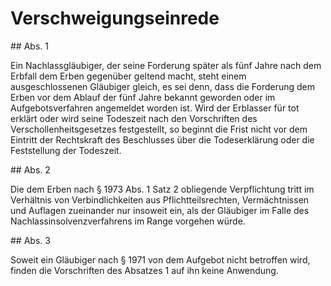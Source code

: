 # Verschweigungseinrede



\#\# Abs. 1

 Ein Nachlassgläubiger, der seine Forderung später als fünf Jahre nach dem Erbfall dem Erben gegenüber geltend macht, steht einem ausgeschlossenen Gläubiger gleich, es sei denn, dass die Forderung dem Erben vor dem Ablauf der fünf Jahre bekannt geworden oder im Aufgebotsverfahren angemeldet worden ist. Wird der Erblasser für tot erklärt oder wird seine Todeszeit nach den Vorschriften des Verschollenheitsgesetzes festgestellt, so beginnt die Frist nicht vor dem Eintritt der Rechtskraft des Beschlusses über die Todeserklärung oder die Feststellung der Todeszeit.

\#\# Abs. 2

 Die dem Erben nach § 1973 Abs. 1 Satz 2 obliegende Verpflichtung tritt im Verhältnis von Verbindlichkeiten aus Pflichtteilsrechten, Vermächtnissen und Auflagen zueinander nur insoweit ein, als der Gläubiger im Falle des Nachlassinsolvenzverfahrens im Range vorgehen würde.

\#\# Abs. 3

 Soweit ein Gläubiger nach § 1971 von dem Aufgebot nicht betroffen wird, finden die Vorschriften des Absatzes 1 auf ihn keine Anwendung. 

